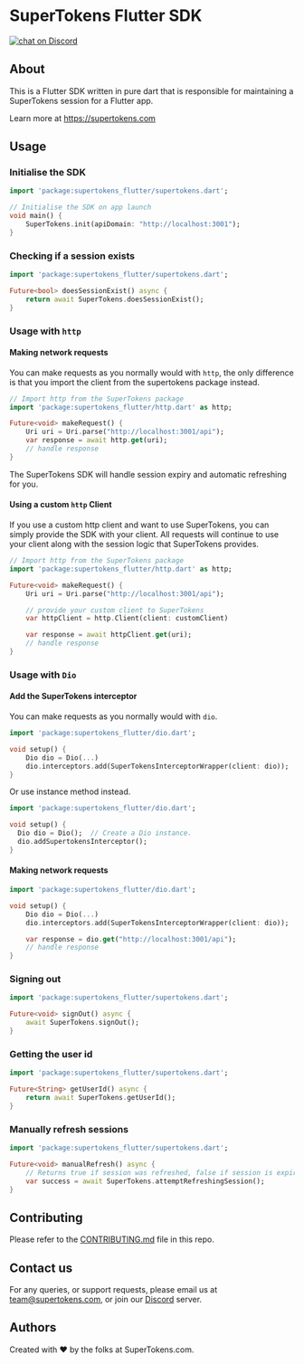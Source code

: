 # SuperTokens Flutter SDK

<a href="https://supertokens.com/discord">
<img src="https://img.shields.io/discord/603466164219281420.svg?logo=discord"
    alt="chat on Discord"></a>

## About

This is a Flutter SDK written in pure dart that is responsible for maintaining a SuperTokens session for a Flutter app.

Learn more at https://supertokens.com

## Usage

### Initialise the SDK

```dart
import 'package:supertokens_flutter/supertokens.dart';

// Initialise the SDK on app launch
void main() {
    SuperTokens.init(apiDomain: "http://localhost:3001");
}
```

### Checking if a session exists

```dart
import 'package:supertokens_flutter/supertokens.dart';

Future<bool> doesSessionExist() async {
    return await SuperTokens.doesSessionExist();
}
```

### Usage with `http`

#### Making network requests

You can make requests as you normally would with `http`, the only difference is that you import the client from the supertokens package instead.

```dart
// Import http from the SuperTokens package
import 'package:supertokens_flutter/http.dart' as http;

Future<void> makeRequest() {
    Uri uri = Uri.parse("http://localhost:3001/api");
    var response = await http.get(uri);
    // handle response
}
```

The SuperTokens SDK will handle session expiry and automatic refreshing for you.

#### Using a custom `http` Client

If you use a custom http client and want to use SuperTokens, you can simply provide the SDK with your client. All requests will continue to use your client along with the session logic that SuperTokens provides.

```dart
// Import http from the SuperTokens package
import 'package:supertokens_flutter/http.dart' as http;

Future<void> makeRequest() {
    Uri uri = Uri.parse("http://localhost:3001/api");

    // provide your custom client to SuperTokens
    var httpClient = http.Client(client: customClient)

    var response = await httpClient.get(uri);
    // handle response
}
```

### Usage with `Dio`

#### Add the SuperTokens interceptor

You can make requests as you normally would with `dio`.

```dart
import 'package:supertokens_flutter/dio.dart';

void setup() {
    Dio dio = Dio(...)
    dio.interceptors.add(SuperTokensInterceptorWrapper(client: dio));
}
```

Or use instance method instead.

```dart
import 'package:supertokens_flutter/dio.dart';

void setup() {
  Dio dio = Dio();  // Create a Dio instance.
  dio.addSupertokensInterceptor();
}
```

#### Making network requests

```dart
import 'package:supertokens_flutter/dio.dart';

void setup() {
    Dio dio = Dio(...)
    dio.interceptors.add(SuperTokensInterceptorWrapper(client: dio));

    var response = dio.get("http://localhost:3001/api");
    // handle response
}
```

### Signing out

```dart
import 'package:supertokens_flutter/supertokens.dart';

Future<void> signOut() async {
    await SuperTokens.signOut();
}
```

### Getting the user id

```dart
import 'package:supertokens_flutter/supertokens.dart';

Future<String> getUserId() async {
    return await SuperTokens.getUserId();
}
```

### Manually refresh sessions

```dart
import 'package:supertokens_flutter/supertokens.dart';

Future<void> manualRefresh() async {
    // Returns true if session was refreshed, false if session is expired
    var success = await SuperTokens.attemptRefreshingSession();
}
```

## Contributing
Please refer to the [CONTRIBUTING.md](https://github.com/supertokens/supertokens-flutter/blob/master/CONTRIBUTING.md) file in this repo.

## Contact us
For any queries, or support requests, please email us at team@supertokens.com, or join our [Discord](supertokens.com/discord) server.

## Authors
Created with :heart: by the folks at SuperTokens.com.
